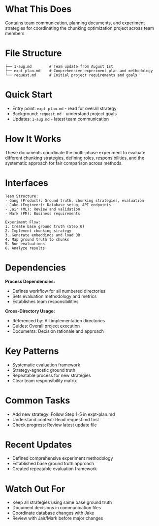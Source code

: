 # What This Does

Contains team communication, planning documents, and experiment strategies for coordinating the chunking optimization project across team members.

# File Structure

```
├── 1-aug.md        # Team update from August 1st
├── expt-plan.md    # Comprehensive experiment plan and methodology
└── request.md      # Initial project requirements and goals
```

# Quick Start

- Entry point: `expt-plan.md` - read for overall strategy
- Background: `request.md` - understand project goals
- Updates: `1-aug.md` - latest team communication

# How It Works

These documents coordinate the multi-phase experiment to evaluate different chunking strategies, defining roles, responsibilities, and the systematic approach for fair comparison across methods.

# Interfaces

```
Team Structure:
- Gang (Product): Ground truth, chunking strategies, evaluation
- Jake (Engineer): Database setup, API endpoints
- Jair (ML): Review and validation
- Mark (PM): Business requirements

Experiment Flow:
1. Create base ground truth (Step 0)
2. Implement chunking strategy
3. Generate embeddings and load DB
4. Map ground truth to chunks
5. Run evaluations
6. Analyze results
```

# Dependencies

**Process Dependencies:**
- Defines workflow for all numbered directories
- Sets evaluation methodology and metrics
- Establishes team responsibilities

**Cross-Directory Usage:**
- Referenced by: All implementation directories
- Guides: Overall project execution
- Documents: Decision rationale and approach

# Key Patterns

- Systematic evaluation framework
- Strategy-agnostic ground truth
- Repeatable process for new strategies
- Clear team responsibility matrix

# Common Tasks

- Add new strategy: Follow Step 1-5 in expt-plan.md
- Understand context: Read request.md first
- Check progress: Review latest update file

# Recent Updates

- Defined comprehensive experiment methodology
- Established base ground truth approach
- Created repeatable evaluation framework

# Watch Out For

- Keep all strategies using same base ground truth
- Document decisions in communication files
- Coordinate database changes with Jake
- Review with Jair/Mark before major changes
